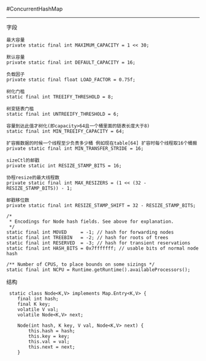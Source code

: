 #ConcurrentHashMap

---------------------------------

字段

    最大容量
    private static final int MAXIMUM_CAPACITY = 1 << 30;

    默认容量
    private static final int DEFAULT_CAPACITY = 16;

    负载因子
    private static final float LOAD_FACTOR = 0.75f;

    树化门槛
    static final int TREEIFY_THRESHOLD = 8;

    树变链表门槛
    static final int UNTREEIFY_THRESHOLD = 6;

    容量到达此值才树化(即capacity>64且一个桶里面的链表长度大于8)
    static final int MIN_TREEIFY_CAPACITY = 64;

    扩容搬数据的时候一个线程至少负责多少桶 例如现在table[64] 扩容时每个线程取16个桶搬
    private static final int MIN_TRANSFER_STRIDE = 16;

    sizeCtl的邮戳
    private static int RESIZE_STAMP_BITS = 16;

    协程resize的最大线程数
    private static final int MAX_RESIZERS = (1 << (32 - RESIZE_STAMP_BITS)) - 1;

    邮戳移位数
    private static final int RESIZE_STAMP_SHIFT = 32 - RESIZE_STAMP_BITS;

    /*
     * Encodings for Node hash fields. See above for explanation.
     */
    static final int MOVED     = -1; // hash for forwarding nodes
    static final int TREEBIN   = -2; // hash for roots of trees
    static final int RESERVED  = -3; // hash for transient reservations
    static final int HASH_BITS = 0x7fffffff; // usable bits of normal node hash

    /** Number of CPUS, to place bounds on some sizings */
    static final int NCPU = Runtime.getRuntime().availableProcessors();


结构


     static class Node<K,V> implements Map.Entry<K,V> {
        final int hash;
        final K key;
        volatile V val;
        volatile Node<K,V> next;

        Node(int hash, K key, V val, Node<K,V> next) {
            this.hash = hash;
            this.key = key;
            this.val = val;
            this.next = next;
        }